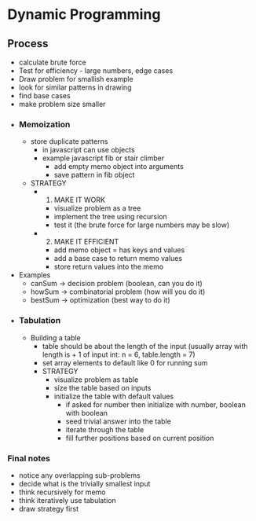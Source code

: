# Dynamic Programming
## Process
  - calculate brute force
  - Test for efficiency - large numbers, edge cases
  - Draw problem for smallish example
  - look for similar patterns in drawing
  - find base cases
  - make problem size smaller
  - ### Memoization
    - store duplicate patterns 
      - in javascript can use objects
      - example javascript fib or stair climber
        - add empty memo object into arguments
        - save pattern in fib object
    - STRATEGY
      - 1. MAKE IT WORK
        - visualize problem as a tree
        - implement the tree using recursion
        - test it (the brute force for large numbers may be slow)
      - 2. MAKE IT EFFICIENT
        - add memo object = has keys and values
        - add a base case to return memo values
        - store return values into the memo
  - Examples
    - canSum -> decision problem (boolean, can you do it)
    - howSum -> combinatorial problem (how will you do it)
    - bestSum -> optimization (best way to do it)
  - ### Tabulation
    - Building a table
      - table should be about the length of the input (usually array with length is + 1 of input int: n = 6, table.length = 7)
      - set array elements to default like 0 for running sum
      - STRATEGY
        - visualize problem as table
        - size the table based on inputs
        - initialize the table with default values
          - if asked for number then initialize with number, boolean with boolean
          - seed trivial answer into the table
          - iterate through the table
          - fill further positions based on current position
  ### Final notes
  - notice any overlapping sub-problems
  - decide what is the trivially smallest input
  - think recursively for memo
  - think iteratively use tabulation
  - draw strategy first